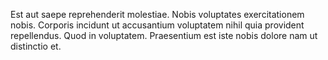 Est aut saepe reprehenderit molestiae. Nobis voluptates exercitationem nobis. Corporis incidunt ut accusantium voluptatem nihil quia provident repellendus. Quod in voluptatem. Praesentium est iste nobis dolore nam ut distinctio et.